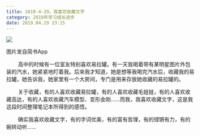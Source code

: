 ```yaml
---
title: 2019-4-29，我喜欢收藏文字
category: 2019年学习成长进步
date: 2019.04.29 23:15
---
```


![](https://markdown-1301532546.cos.ap-guangzhou.myqcloud.com/peipei_blog/20210921144838.jpeg)  

图片发自简书App

        高中的时候有一位室友特别喜欢易拉罐。有一天我喝着带有某明星图片外包装的汽水，她紧紧地盯着我。后来我才知道，她是想等我喝完汽水后，收藏我的易拉罐。她告诉我，她家里有一个大房间，专门是用来存放她收藏的易拉罐的。  

        关于收藏，有的人喜欢收藏易拉罐，有的人喜欢收藏毛娃娃，有的人喜欢收藏高达，有的人喜欢收藏汽车模型、变形金刚……而我，我喜欢收藏文字，这是我这段时间整理笔记本所得到的感悟。  

        确实我喜欢收藏文字，有的字词优美，有的富有哲理，有的铿锵有力，有的婉转动听……
